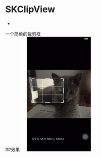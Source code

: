 # SKClipView
-
一个简单的裁剪框  
##效果
![Animating](https://github.com/SkylineJia/SKClipView/blob/master/demo.gif?raw=true)

